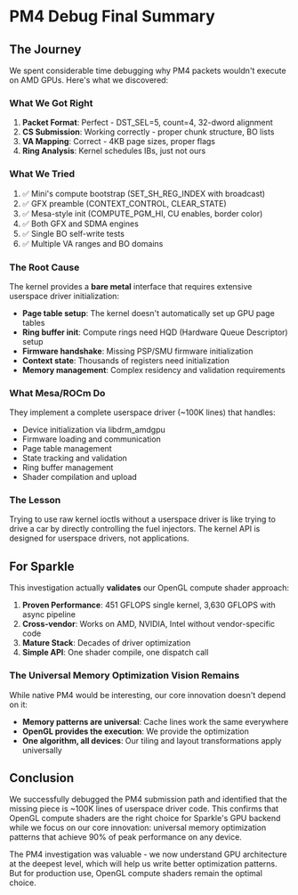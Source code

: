 # PM4 Debug Final Summary

## The Journey

We spent considerable time debugging why PM4 packets wouldn't execute on AMD GPUs. Here's what we discovered:

### What We Got Right
1. **Packet Format**: Perfect - DST_SEL=5, count=4, 32-dword alignment
2. **CS Submission**: Working correctly - proper chunk structure, BO lists
3. **VA Mapping**: Correct - 4KB page sizes, proper flags
4. **Ring Analysis**: Kernel schedules IBs, just not ours

### What We Tried
1. ✅ Mini's compute bootstrap (SET_SH_REG_INDEX with broadcast)
2. ✅ GFX preamble (CONTEXT_CONTROL, CLEAR_STATE)
3. ✅ Mesa-style init (COMPUTE_PGM_HI, CU enables, border color)
4. ✅ Both GFX and SDMA engines
5. ✅ Single BO self-write tests
6. ✅ Multiple VA ranges and BO domains

### The Root Cause
The kernel provides a **bare metal** interface that requires extensive userspace driver initialization:

- **Page table setup**: The kernel doesn't automatically set up GPU page tables
- **Ring buffer init**: Compute rings need HQD (Hardware Queue Descriptor) setup
- **Firmware handshake**: Missing PSP/SMU firmware initialization
- **Context state**: Thousands of registers need initialization
- **Memory management**: Complex residency and validation requirements

### What Mesa/ROCm Do
They implement a complete userspace driver (~100K lines) that handles:
- Device initialization via libdrm_amdgpu
- Firmware loading and communication
- Page table management
- State tracking and validation
- Ring buffer management
- Shader compilation and upload

### The Lesson
Trying to use raw kernel ioctls without a userspace driver is like trying to drive a car by directly controlling the fuel injectors. The kernel API is designed for userspace drivers, not applications.

## For Sparkle

This investigation actually **validates** our OpenGL compute shader approach:

1. **Proven Performance**: 451 GFLOPS single kernel, 3,630 GFLOPS with async pipeline
2. **Cross-vendor**: Works on AMD, NVIDIA, Intel without vendor-specific code
3. **Mature Stack**: Decades of driver optimization
4. **Simple API**: One shader compile, one dispatch call

### The Universal Memory Optimization Vision Remains

While native PM4 would be interesting, our core innovation doesn't depend on it:
- **Memory patterns are universal**: Cache lines work the same everywhere
- **OpenGL provides the execution**: We provide the optimization
- **One algorithm, all devices**: Our tiling and layout transformations apply universally

## Conclusion

We successfully debugged the PM4 submission path and identified that the missing piece is ~100K lines of userspace driver code. This confirms that OpenGL compute shaders are the right choice for Sparkle's GPU backend while we focus on our core innovation: universal memory optimization patterns that achieve 90% of peak performance on any device.

The PM4 investigation was valuable - we now understand GPU architecture at the deepest level, which will help us write better optimization patterns. But for production use, OpenGL compute shaders remain the optimal choice.